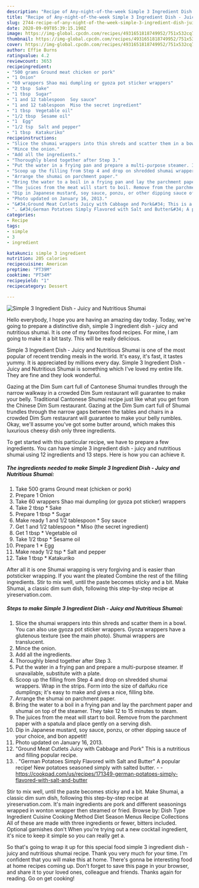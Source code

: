 ```yaml
---
description: "Recipe of Any-night-of-the-week Simple 3 Ingredient Dish - Juicy and Nutritious Shumai"
title: "Recipe of Any-night-of-the-week Simple 3 Ingredient Dish - Juicy and Nutritious Shumai"
slug: 2744-recipe-of-any-night-of-the-week-simple-3-ingredient-dish-juicy-and-nutritious-shumai
date: 2020-09-09T05:39:15.190Z
image: https://img-global.cpcdn.com/recipes/4931651818749952/751x532cq70/simple-3-ingredient-dish-juicy-and-nutritious-shumai-recipe-main-photo.jpg
thumbnail: https://img-global.cpcdn.com/recipes/4931651818749952/751x532cq70/simple-3-ingredient-dish-juicy-and-nutritious-shumai-recipe-main-photo.jpg
cover: https://img-global.cpcdn.com/recipes/4931651818749952/751x532cq70/simple-3-ingredient-dish-juicy-and-nutritious-shumai-recipe-main-photo.jpg
author: Effie Burns
ratingvalue: 4.2
reviewcount: 3653
recipeingredient:
- "500 grams Ground meat chicken or pork"
- "1 Onion"
- "60 wrappers Shao mai dumpling or gyoza pot sticker wrappers"
- "2 tbsp  Sake"
- "1 tbsp  Sugar"
- "1 and 12 tablespoon  Soy sauce"
- "1 and 12 tablespoon  Miso the secret ingredient"
- "1 tbsp  Vegetable oil"
- "1/2 tbsp  Sesame oil"
- "1  Egg"
- "1/2 tsp  Salt and pepper"
- "1 tbsp  Katakuriko"
recipeinstructions:
- "Slice the shumai wrappers into thin shreds and scatter them in a bowl. You can also use gyoza pot sticker wrappers. Gyoza wrappers have a glutenous texture (see the main photo). Shumai wrappers are translucent."
- "Mince the onion."
- "Add all the ingredients."
- "Thoroughly blend together after Step 3."
- "Put the water in a frying pan and prepare a multi-purpose steamer. If unavailable, substitute with a plate."
- "Scoop up the filling from Step 4 and drop on shredded shumai wrappers. Wrap in the strips. Form into the size of daifuku rice dumplings; it&#39;s easy to make and gives a nice, filling bite."
- "Arrange the shumai on parchment paper."
- "Bring the water to a boil in a frying pan and lay the parchment paper and shumai on top of the steamer. They take 12 to 15 minutes to steam."
- "The juices from the meat will start to boil. Remove from the parchment paper with a spatula and place gently on a serving dish."
- "Dip in Japanese mustard, soy sauce, ponzu, or other dipping sauce of your choice, and bon appetit!"
- "Photo updated on January 16, 2013."
- "&#34;Ground Meat Cutlets Juicy with Cabbage and Pork&#34; This is a nutritious and filling popular recipe."
- ". &#34;German Potatoes Simply Flavored with Salt and Butter&#34; A popular recipe! New potatoes seasoned simply with salted butter.  https://cookpad.com/us/recipes/171349-german-potatoes-simply-flavored-with-salt-and-butter"
categories:
- Recipe
tags:
- simple
- 3
- ingredient

katakunci: simple 3 ingredient 
nutrition: 205 calories
recipecuisine: American
preptime: "PT39M"
cooktime: "PT34M"
recipeyield: "1"
recipecategory: Dessert

---
```



![Simple 3 Ingredient Dish - Juicy and Nutritious Shumai](https://img-global.cpcdn.com/recipes/4931651818749952/751x532cq70/simple-3-ingredient-dish-juicy-and-nutritious-shumai-recipe-main-photo.jpg)

Hello everybody, I hope you are having an amazing day today. Today, we're going to prepare a distinctive dish, simple 3 ingredient dish - juicy and nutritious shumai. It is one of my favorites food recipes. For mine, I am going to make it a bit tasty. This will be really delicious.

Simple 3 Ingredient Dish - Juicy and Nutritious Shumai is one of the most popular of recent trending meals in the world. It's easy, it's fast, it tastes yummy. It is appreciated by millions every day. Simple 3 Ingredient Dish - Juicy and Nutritious Shumai is something which I've loved my entire life. They are fine and they look wonderful.

Gazing at the Dim Sum cart full of Cantonese Shumai trundles through the narrow walkway in a crowded Dim Sum restaurant will guarantee to make your belly. Traditional Cantonese Shumai recipe just like what you get from the Chinese Dim Sum restaurant. Gazing at the Dim Sum cart full of Shumai trundles through the narrow gaps between the tables and chairs in a crowded Dim Sum restaurant will guarantee to make your belly rumbles. Okay, we&#39;ll assume you&#39;ve got some butter around, which makes this luxurious cheesy dish only three ingredients.


To get started with this particular recipe, we have to prepare a few ingredients. You can have simple 3 ingredient dish - juicy and nutritious shumai using 12 ingredients and 13 steps. Here is how you can achieve it.

<!--inarticleads1-->

##### The ingredients needed to make Simple 3 Ingredient Dish - Juicy and Nutritious Shumai:

1. Take 500 grams Ground meat (chicken or pork)
1. Prepare 1 Onion
1. Take 60 wrappers Shao mai dumpling (or gyoza pot sticker) wrappers
1. Take 2 tbsp * Sake
1. Prepare 1 tbsp * Sugar
1. Make ready 1 and 1/2 tablespoon * Soy sauce
1. Get 1 and 1/2 tablespoon * Miso (the secret ingredient)
1. Get 1 tbsp * Vegetable oil
1. Take 1/2 tbsp * Sesame oil
1. Prepare 1 * Egg
1. Make ready 1/2 tsp * Salt and pepper
1. Take 1 tbsp * Katakuriko


After all it is one Shumai wrapping is very forgiving and is easier than potsticker wrapping. If you want the pleated Combine the rest of the filling ingredients. Stir to mix well, until the paste becomes sticky and a bit. Make Shumai, a classic dim sum dish, following this step-by-step recipe at yireservation.com. 

<!--inarticleads2-->

##### Steps to make Simple 3 Ingredient Dish - Juicy and Nutritious Shumai:

1. Slice the shumai wrappers into thin shreds and scatter them in a bowl. You can also use gyoza pot sticker wrappers. Gyoza wrappers have a glutenous texture (see the main photo). Shumai wrappers are translucent.
1. Mince the onion.
1. Add all the ingredients.
1. Thoroughly blend together after Step 3.
1. Put the water in a frying pan and prepare a multi-purpose steamer. If unavailable, substitute with a plate.
1. Scoop up the filling from Step 4 and drop on shredded shumai wrappers. Wrap in the strips. Form into the size of daifuku rice dumplings; it&#39;s easy to make and gives a nice, filling bite.
1. Arrange the shumai on parchment paper.
1. Bring the water to a boil in a frying pan and lay the parchment paper and shumai on top of the steamer. They take 12 to 15 minutes to steam.
1. The juices from the meat will start to boil. Remove from the parchment paper with a spatula and place gently on a serving dish.
1. Dip in Japanese mustard, soy sauce, ponzu, or other dipping sauce of your choice, and bon appetit!
1. Photo updated on January 16, 2013.
1. &#34;Ground Meat Cutlets Juicy with Cabbage and Pork&#34; This is a nutritious and filling popular recipe.
1. . &#34;German Potatoes Simply Flavored with Salt and Butter&#34; A popular recipe! New potatoes seasoned simply with salted butter. -  - https://cookpad.com/us/recipes/171349-german-potatoes-simply-flavored-with-salt-and-butter


Stir to mix well, until the paste becomes sticky and a bit. Make Shumai, a classic dim sum dish, following this step-by-step recipe at yireservation.com. It&#39;s main ingredients are pork and different seasonings wrapped in wonton wrapper then steamed or fried. Browse by: Dish Type Ingredient Cuisine Cooking Method Diet Season Menus Recipe Collections All of these are made with three ingredients or fewer, bitters included. Optional garnishes don&#39;t When you&#39;re trying out a new cocktail ingredient, it&#39;s nice to keep it simple so you can really get a. 

So that's going to wrap it up for this special food simple 3 ingredient dish - juicy and nutritious shumai recipe. Thank you very much for your time. I'm confident that you will make this at home. There's gonna be interesting food at home recipes coming up. Don't forget to save this page in your browser, and share it to your loved ones, colleague and friends. Thanks again for reading. Go on get cooking!
